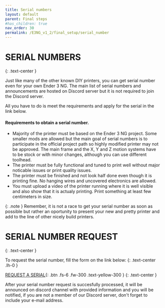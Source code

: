 ```yaml
---
title: Serial numbers
layout: default
parent: Final steps
#has_children: true
nav_order: 30
permalink: /E3NG_v1_2/final_setup/serial_number
---
```

# SERIAL NUMBERS
{: .text-center }

Just like many of the other known DIY printers, you can get serial number even for your own Ender 3 NG.
The main list of serial numbers and announcements are hosted on Discord server but it is not required to join the Discord server.

All you have to do is meet the requirements and apply for the serial in the link below.

#### Requirements to obtain a serial number.
- Majority of the printer must be based on the Ender 3 NG project. Some smaller mods are allowed but the main goal of serial numbers is to participate in the official project path so highly modified printer may not be approved. The main frame and the X, Y and Z motion systems have to be stock or with minor changes, although you can use different toolhead.
- The printer must be fully functional and tuned to print well without major noticable issues or print quality issues.
- The printer must be finished and not look half done even though it is printing fine. No hanging wires and uncovered electronics are allowed.
- You must upload a video of the printer running where it is well visible and also show that it is actualy printing. Print something at least few centimeters in size.

{: .note }
Remember, it is not a race to get your serial number as soon as possible but rather an oportunity to present your new and pretty printer and add to the line of other nicely build printers.

# SERIAL NUMBER REQUEST
{: .text-center }

To request the serial number, fill the form on the link below:
{: .text-center .lh-0 }

[REQUEST A SERIAL]{: .btn .fs-6 .fw-300 .text-yellow-300 }
{: .text-center }

After your serial number request is succesfully processed, it will be announced on discord channel with provided information and you will be notified, if you are not a member of our Discord server, don't forget to include your e-mail address.

[REQUEST A SERIAL]: https://forms.gle/4JTC2YdJKMqADTAX6
